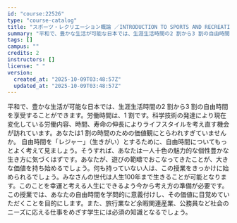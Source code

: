```yaml
---
id: "course:22526"
type: "course-catalog"
title: "スポーツ・レクリエーション概論 ／INTRODUCTION TO SPORTS AND RECREATION"
summary: "平和で、豊かな生活が可能な日本では、生涯生活時間の2 割から3 割の自由時間を享受することができます。労働時間は、1 割です。科学技術の発達により現在変化している労働内容、時間、寿命の伸長によりライフスタイルを考え直す機会が訪れています。あ…"
tags: []
campus: ""
credits: 2
instructors: []
license: " "
version:
  created_at: "2025-10-09T03:48:57Z"
  updated_at: "2025-10-09T03:48:57Z"
---
```


平和で、豊かな生活が可能な日本では、生涯生活時間の2 割から3 割の自由時間を享受することができます。労働時間は、1 割です。科学技術の発達により現在変化している労働内容、時間、寿命の伸長によりライフスタイルを考え直す機会が訪れています。あなたは1 割の時間のための価値観にとらわれすぎていませんか。 自由時間を「レジャー」（生きがい）とするために、自由時間についてもっとよく考えて見ましょう。そうすれば、あなたは一人十色の魅力的な個性豊かな生き方に気づくはずです。あなたが、遊びの範疇でおこなってきたことが、大きな価値を持ち始めるでしょう。何も持っていない人は、この授業をきっかけに始められるでしょう。みなさんの世代は人生100年まで生きることが可能となります。このことを幸運と考える人生にできるよう今から考え方の準備が必要です。 この授業では、あなたの自由時間を学問的に意義付けし、その価値に目覚めていただくことを目的にします。また、旅行業など余暇関連産業、公務員など社会のニーズに応える仕事をめざす学生には必須の知識となるでしょう。
